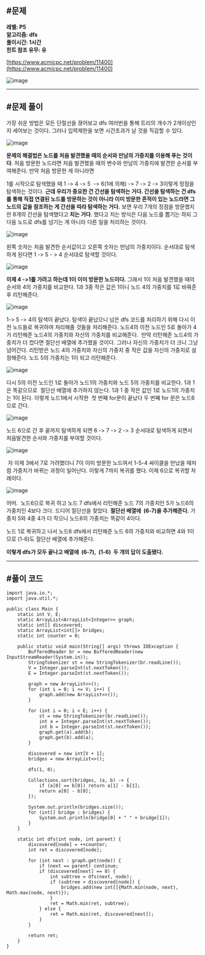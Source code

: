 ## **#문제**         

**레벨: P5  
알고리즘: dfs**  
**풀이시간: 1시간  
힌트 참조 유무: 유**

[https://www.acmicpc.net/problem/11400](https://www.acmicpc.net/problem/11400)

![image](https://github.com/user-attachments/assets/499b6852-fd26-42dd-ae1b-1cf5a5ceb495)

---

## **#문제 풀이**        

가장 쉬운 방법은 모든 단절선을 끊어보고 dfs 여러번을 통해 트리의 개수가 2개이상인지 세어보는 것이다. 그러나 입력제한을 보면 시간초과가 날 것을 직감할 수 있다.  
  

![image](https://github.com/user-attachments/assets/a7f5972d-0fda-4afe-b096-7bec2b4e8324)

**문제의 해결법은 노드를 처음 발견했을 때의 순서와 만남의 가중치를 이용해 푸는 것이다**. 처음 방문한 노드라면 처음 발견했을 때의 변수와 만남의 가중치에 발견한 순서를 부여해준다. 만약 처음 방문한 게 아니라면  

1를 시작으로 탐색했을 때 1 -> 4 -> 5  -> 6(1에 의해) -> 7 -> 2 -> 3이렇게 정점을 탐색하는 것이다. **근데 우리가 중요한 건 간선을 탐색하는 거다. 간선을 탐색하는 건 dfs를 통해 직접 연결된 노드를 방문하는 것이 아니라 이미 방문한 흔적이 있는 노드라면 그 노드의 값을 참조하는 게 간선을 따라 탐색하는 거다.** 보면 우리 7개의 정점을 방문했지만 8개의 간선을 탐색했다고 **치는 거다**. 했다고 치는 방식은 다음 노드를 뽑기는 하되 그 다음 노드로 dfs를 넘기는 게 아니라 다른 일을 처리하는 것이다.  

![image](https://github.com/user-attachments/assets/4c667ad4-eaea-4624-a40b-b7b6cef80bc3)

왼쪽 숫자는 처음 발견한 순서값이고 오른쪽 숫자는 만남의 가중치이다. 순서대로 탐색하게 된다면 1 -> 5 - > 4 순서대로 탐색할 것이다. 

![image](https://github.com/user-attachments/assets/aea3d543-23e6-4449-a51e-0d929b2b44c0)

**이제 4 ->1를 가려고 하는데 1이 이미 방문한 노드이다.** 그래서 1이 처음 발견했을 때의 순서와 4의 가중치를 비교한다. 1과 3중 작은 값은 1이니 노드 4의 가중치를 1로 바꿔준 후 리턴해준다. 

![image](https://github.com/user-attachments/assets/e935e9f6-2bd8-460c-838f-92f9afe8c395)

1-> 5 -> 4의 탐색이 끝났다. 탐색이 끝났으니 남은 dfs 코드를 처리하기 위해 다시 이전 노드들로 복귀하여 처리해줄 것들을 처리해준다. 노드4의 이전 노드인 5로 돌아가 4가 리턴해준 노드4의 가중치와 자신의 가중치를 비교해준다.  만약 리턴해준 노드4의 가중치가 더 컸다면 절단선 배열에 추가했을 것이다. 그러나 자신의 가중치가 더 크니 그냥 넘어간다. 리턴받은 노드 4의 가중치와 자신의 가중치 중 작은 값을 자신의 가중치로 설정해준다. 노드 5의 가중치는 1이 되고 리턴해준다. 

![image](https://github.com/user-attachments/assets/bfab89a1-eebe-486d-a853-e65d126a1061)

다시 5의 이전 노드인 1로 돌아가 노드1의 가중치와 노드 5의 가중치를 비교한다. 1과 1은 똑같으므로  절단선 배열에 추가하지 않는다. 1과 1 중 작은 값인 1로 노드1의 가중치는 1이 된다. 이렇게 노드1에서 시작한  첫 번째 for문이 끝났다 두 번째 for 문은 노드6으로 간다.

![image](https://github.com/user-attachments/assets/c87cc2bf-db2e-439b-b5fb-bf2ee08f5ef8)

노드 6으로 간 후 끝까지 탐색하게 되면 6 -> 7 -> 2 -> 3 순서대로 탐색하게 되면서 처음발견한 순서와 가중치를 부여할 것이다.

![image](https://github.com/user-attachments/assets/5b3c86c6-177c-4d29-93a3-20a0f0408f66)

 자 이제 3에서 7로 가려했더니 7이 이미 방문한 노드여서 1-5-4 싸이클을 만났을 때처럼 가중치가 바뀌는 과정이 일어난다. 이렇게 7까지 복귀를 했다. 이제 6으로 복귀할 차례이다. 

![image](https://github.com/user-attachments/assets/31f5d0a5-6b89-4a95-a13a-b5f3ff8e5502)

어머.  노드6으로 복귀 하고 노드 7 dfs에서 리턴해준 노드 7의 가중치인 5가 노드6의 가중치인 4보다 크다. 드디어 절단선을 찾았다. **절단선 배열에  (6-7)을 추가해준다.** 가중치 5와 4중 4가 더 작으니 노드6의 가중치는 똑같이 4이다. 

노드 1로 복귀하고 나서 노드6 dfs에서 리턴해준 노드 6의 가중치와 비교하면 4와 1이므로 (1-6)도 절단선 배열에 추가해준다.

**이렇게 dfs가 모두 끝나고 배열에  (6-7),  (1-6)  두 개의 답이 도출됐다.**

---

## **#풀이 코드**      

```
import java.io.*;
import java.util.*;

public class Main {
    static int V, E;
    static ArrayList<ArrayList<Integer>> graph;
    static int[] discovered;
    static ArrayList<int[]> bridges;
    static int counter = 0;

    public static void main(String[] args) throws IOException {
        BufferedReader br = new BufferedReader(new InputStreamReader(System.in));
        StringTokenizer st = new StringTokenizer(br.readLine());
        V = Integer.parseInt(st.nextToken());
        E = Integer.parseInt(st.nextToken());

        graph = new ArrayList<>();
        for (int i = 0; i <= V; i++) {
            graph.add(new ArrayList<>());
        }

        for (int i = 0; i < E; i++) {
            st = new StringTokenizer(br.readLine());
            int a = Integer.parseInt(st.nextToken());
            int b = Integer.parseInt(st.nextToken());
            graph.get(a).add(b);
            graph.get(b).add(a);
        }

        discovered = new int[V + 1];
        bridges = new ArrayList<>();

        dfs(1, 0);

        Collections.sort(bridges, (a, b) -> {
            if (a[0] == b[0]) return a[1] - b[1];
            return a[0] - b[0];
        });

        System.out.println(bridges.size());
        for (int[] bridge : bridges) {
            System.out.println(bridge[0] + " " + bridge[1]);
        }
    }

    static int dfs(int node, int parent) {
        discovered[node] = ++counter;
        int ret = discovered[node];

        for (int next : graph.get(node)) {
            if (next == parent) continue;
            if (discovered[next] == 0) {
                int subtree = dfs(next, node);
                if (subtree > discovered[node]) {
                    bridges.add(new int[]{Math.min(node, next), Math.max(node, next)});
                }
                ret = Math.min(ret, subtree);
            } else {
                ret = Math.min(ret, discovered[next]);
            }
        }

        return ret;
    }
}
```
